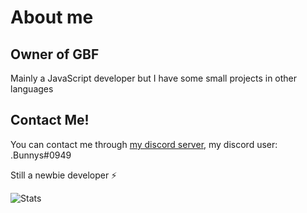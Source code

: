 # About me
## Owner of GBF 

Mainly a JavaScript developer but I have some small projects in other languages

## Contact Me!

You can contact me through [my discord server](https://discord.gg/yrM7fhgNBW), my discord user: .Bunnys#0949

Still a newbie developer ⚡

![Stats](https://github-readme-stats.vercel.app/api?username=depressedbunnys&&show_icons=true&title_color=ffffff&icon_color=bb2acf&text_color=daf7dc&bg_color=151515)

